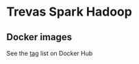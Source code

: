 # Trevas Spark Hadoop

## Docker images

See the [tag](https://hub.docker.com/r/inseefrlab/spark-hadoop/tags) list on Docker Hub
